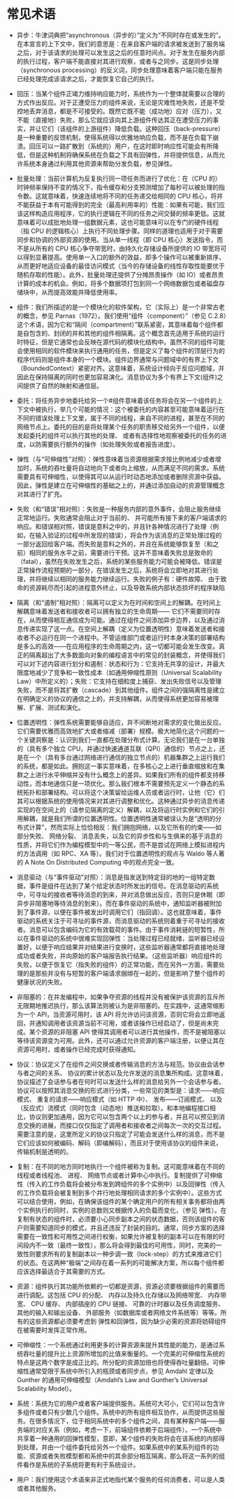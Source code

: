 # 常见术语

- 异步：牛津词典把“asynchronous（异步的）”定义为“不同时存在或发生的”。在本宣言的上下文中，我们的意思是：在来自客户端的请求被发送到了服务端之后，对于该请求的处理可以发生这之后的任意时间点。对于发生在服务内部的执行过程，客户端不能直接对其进行观察，或者与之同步。这是同步处理（synchronous processing）的反义词，同步处理意味着客户端只能在服务已经处理完成该请求之后，才能恢复它自己的执行。

- 回压：当某个组件正竭力维持响应能力时，系统作为一个整体就需要以合理的方式作出反应。对于正遭受压力的组件来说，无论是灾难性地失败，还是不受控地丢弃消息，都是不可接受的。既然它既不能（成功地）应对（压力），又不能（直接地）失败，那么它就应该向其上游组件传达其正在遭受压力的事实，并让它们（该组件的上游组件）降低负载。这种回压（back-pressure）是一种重要的反馈机制，使得系统得以优雅地响应负载，而不是在负载下崩溃。回压可以一路扩散到（系统的）用户，在这时即时响应性可能会有所降低，但是这种机制将确保系统在负载之下具有回弹性，并将提供信息，从而允许系统本身通过利用其他资源来帮助分发负载，参见弹性。

- 批量处理：当前计算机为反复执行同一项任务而进行了优化：在（CPU 的）时钟频率保持不变的情况下，指令缓存和分支预测增加了每秒可以被处理的指令数。这就意味着，快速连续地将不同的任务递交给相同的 CPU 核心，将并不能获益于本有可能得到的完全（最高利用率的）性能：如果有可能，我们应该这样构造应用程序，它的执行逻辑在不同的任务之间交替的频率更低。这就意味着可以成批地处理一组数据元素，这也可能意味可以在专门的硬件线程（指 CPU 的逻辑核心）上执行不同处理步骤。同样的道理也适用于对于需要同步和协调的外部资源的使用。当从单一线程（即 CPU 核心）发送指令，而不是从所有的 CPU 核心争夺带宽时，由持久化存储设备所提供的 IO 带宽将可以得到显著提高。使用单一入口的额外的效益，即多个操作可以被重新排序，从而更好地适应设备的最佳访问模式（当今的存储设备的线性存取性能要优于随机存取的性能）。此外，批量处理还提供了分摊昂贵操作（如 IO）或者昂贵计算的成本的机会。例如，将多个数据项打包到同一个网络数据包或者磁盘存储块中，从而提高效能并降低使用率。

- 组件：我们所描述的是一个模块化的软件架构，它（实际上）是一个非常古老的概念，参见 Parnas（1972）。我们使用“组件（component）”（参见 C.2.8）这个术语，因为它和“隔间（compartment）”联系紧密，其意味着每个组件都是自包含的、封闭的并和其他的组件相隔离。这个概念首先适用于系统的运行时特征，但是它通常也会反映在源代码的模块化结构中。虽然不同的组件可能会使用相同的软件模块来执行通用的任务，但是定义了每个组件的顶层行为的程序代码则是组件本身的一个模块。组件边界通常与问题域中的有界上下文（BoundedContext）紧密对齐。这意味着，系统设计倾向于反应问题域，并因此在保持隔离的同时也更加容易演化。消息协议为多个有界上下文(组件)之间提供了自然的映射和通信层。

- 委托：将任务异步地委托给另一个#组件意味着该任务将会在另一个组件的上下文中被执行，举几个可能的情况：这个被委托的内容甚至可能意味着运行在不同的错误处理上下文里，属于不同的线程，来自不同的进程，甚至在不同的网络节点上。委托的目的是将处理某个任务的职责移交给另外一个组件，以便发起委托的组件可以执行其他的处理、 或者有选择性地观察被委托的任务的进度，以防需要执行额外的操作（如处理失败或者报告进度）。

- 弹性（与“可伸缩性”对照）：弹性意味着当资源根据需求按比例地减少或者增加时，系统的吞吐量将自动地向下或者向上缩放，从而满足不同的需求。系统需要具有可伸缩性，以使得其可以从运行时动态地添加或者删除资源中获益。因此，弹性是建立在可伸缩性的基础之上的，并通过添加自动的资源管理概念对其进行了扩充。

- 失败（和“错误”相对照）：失败是一种服务内部的意外事件，会阻止服务继续正常地运行。失败通常会阻止对于当前的、 并可能所有接下来的客户端请求的响应。和错误相对照，错误是意料之中的，并且针各种情况进行了处理（例如，在输入验证的过程中所发现的错误），将会作为该消息的正常处理过程的一部分返回给客户端。而失败是意料之外的，并且在系统能够恢复至（和之前）相同的服务水平之前，需要进行干预。这并不意味着失败总是致命的（fatal），虽然在失败发生之后，系统的某些服务能力可能会被降低。错误是正常操作流程预期的一部分，在错误发生之后，系统将会立即地对其进行处理，并将继续以相同的服务能力继续运行。失败的例子有：硬件故障、 由于致命的资源耗尽而引起的进程意外终止，以及导致系统内部状态损坏的程序缺陷

- 隔离（和“遏制”相对照）：隔离可以定义为在时间和空间上的解耦。在时间上解耦意味着发送者和接收者可以拥有独立的生命周期—— 它们不需要同时存在，从而使得相互通信成为可能。通过在组件之间添加异步边界，以及通过消息传递实现了这一点。在空间上解耦（定义为位置透明性）意味着发送者和接收者不必运行在同一个进程中。不管运维部门或者运行时本身决策的部署结构是多么的高效——在应用程序的生命周期之内，这一切都可能会发生改变。真正的隔离超出了大多数面向对象的编程语言中的常见的封装概念，并使得我们可以对下述内容进行划分和遏制：状态和行为：它支持无共享的设计，并最大限度地减少了竞争和一致性成本（如通用伸缩性原则（Universal Scalability Law）中所定义的）；失败：它支持在细粒度上捕获、发出失败信号以及管理失败，而不是将其扩散（cascade）到其他组件。组件之间的强隔离性是建立在明确定义的协议的通信之上的，并支持解耦，从而使得系统更加容易被理解、扩展、测试和演化。

- 位置透明性：弹性系统需要能够自适应，并不间断地对需求的变化做出反应。它们需要优雅而高效地扩大或者缩减（部署）规模。极大地简化这个问题的一个关键洞察是：认识到我们一直都在处理分布式计算。无论我们是在一台单独的（具有多个独立 CPU，并通过快速通道互联（QPI）通信的）节点之上，还是在一个（具有多台通过网络进行通信的独立节点的）机器集群之上运行我们的系统，都是如此。拥抱这一事实意味着，在多核心之上进行垂直缩放和在集群之上进行水平伸缩并没有什么概念上的差异。如果我们所有的组件都支持移动性，而本地通信只是一项优化。那么我们根本不需要预先定义一个静态的系统拓扑和部署结构。可以将这个决策留给运维人员或者运行时，让他（它）们其可以根据系统的使用情况来对其进行调整和优化。这种通过异步的消息传递实现的在空间上的（请参见隔离的定义）解耦，以及将运行时实例和它们的引用解耦，就是我们所谓的位置透明性。位置透明性通常被误认为是“透明的分布式计算”，然而实际上恰恰相反：我们拥抱网络，以及它所有的约束——如部分失败、 网络分裂、 消息丢失，以及它的异步性和与生俱来的基于消息的性质，并将它们作为编程模型中的一等公民，而不是尝试在网络上模拟进程内的方法调用（如 RPC、XA 等）。我们对于位置透明性的观点与 Waldo 等人著的 A Note On Distributed Computing 中的观点完全一致。

- 消息驱动（与“事件驱动”对照）：消息是指发送到特定目的地的一组特定数据，事件是组件在达到了某个给定状态时所发出的信号。在消息驱动的系统中，可寻址的接收者等待消息的到来，并对消息做出反应，否则只是休眠（即异步非阻塞地等待消息的到来）。而在事件驱动的系统中，通知监听器被附加到了事件源，以便在事件被发出时调用它们（指回调）。这也就意味着，事件驱动的系统关注于可寻址的事件源，而消息驱动的系统则着重于可寻址的接收者。消息可以包含编码为它的有效载荷的事件。由于事件消耗链的短暂性，所以在事件驱动的系统中很难实现回弹性：当处理过程已经就绪，监听器已经设置好，以便于响应结果并对结果进行变换时，这些监听器通常都将直接地处理成功或者失败，并向原始的客户端报告执行结果。（这些监听器）响应组件的失败，以便于恢复它（指失败的组件）的正常功能，而在另外一方面，需要处理的是那些并没有与短暂的客户端请求捆绑在一起的，但是影响了整个组件的健康状况的失败。

- 非阻塞的：在并发编程中，如果争夺资源的线程并没有被保护该资源的互斥所无限期地推迟执行，那么该算法则被认为是非阻塞的。在实践中，这通常缩影为一个 API，当资源可用时，该 API 将允许访问该资源，否则它将会立即地返回，并通知调用者该资源当前不可用，或者该操作已经启动了，但是尚未完成。某个资源的非阻塞 API 使得其调用者可以进行其他操作，而不是被阻塞以等待该资源变为可用。此外，还可以通过允许资源的客户端注册，以便让其在资源可用时，或者操作已经完成时获得通知。

- 协议：协议定义了在组件之间交换或者传输消息的方法与规范。协议由会话参与者之间的关系、 协议的累计状态以及允许发送的消息集所构成。这意味着，协议描述了会话参与者在何时可以发送什么样的消息给另外一个会话参与者。协议可以按照其消息交换的形式进行分类，一些常见的类型是：请求——响应模式、 重复的请求——响应模式（如 HTTP 中）、 发布——订阅模式、 以及（反应式）流模式（同时包含（动态地）推送和拉取）。和本地编程接口相比，协议则更加通用，因为它可以包含两个以上的参与者，并且可以预见到消息交换的进展，而接口仅仅指定了调用者和接收者之间每次一次的交互过程。需要注意的是，这里所定义的协议只指定了可能会发送什么样的消息，而不是它们应该如何被编码、解码（即编解码），而且对于使用该协议的组件来说，传输机制是透明的。

- 复制：在不同的地方同时地执行一个组件被称为复制。这可能意味着在不同的线程或者线程池、 进程、 网络节点或者计算中心中执行。复制提供了可伸缩性（传入的工作负载将会被分布发到跨组件的多个实例中）以及回弹性（传入的工作负载将会被复制到多个并行地处理相同请求的多个实例中）。这些方式可以结合使用，例如，在确保该组件的某个确定用户的所有相关事务都将由两个实例执行的同时，实例的总数则又根据传入的负载而变化，（参见 弹性）。在复制有状态的组件时，必须要小心同步副本之间的状态数据，否则该组件的客户则需要知道同步的模式，并且还违反了封装的目的。通常，同步方案的选择需要在一致性和可用性之间进行权衡，如果允许被复制的副本可以在有限的时间段内不一致（最终一致性），那么将会得到最佳的可用性，同时，完美的一致性则要求所有的复制副本以一种步调一致（lock-step）的方式来推进它们的状态。在这两种“极端”之间存在着一系列的可能解决方案，所以每个组件都应该选择最适合于其需要的方式。

- 资源：组件执行其功能所依赖的一切都是资源，资源必须要根据组件的需要而进行调配。这包括 CPU 的分配、 内存以及持久化存储以及网络带宽、 内存带宽、 CPU 缓存、 内部插座的 CPU 链接、 可靠的计时器以及任务调度服务、 其他的输入和输出设备、 外部服务（如数据库或者网络文件系统等）等等。所有的这些资源都必须要考虑到 弹性和回弹性，因为缺少必需的资源将妨碍组件在被需要时发挥正常作用。

- 可伸缩性：一个系统通过利用更多的计算资源来提升其性能的能力，是通过系统吞吐量的提升比上资源所增加的比值来衡量的。一个完美的可伸缩性系统的特点是这两个数字是成正比的。所分配的资源加倍也将使得吞吐量翻倍。可伸缩性通常受限于系统中所引入的瓶颈或者同步点，参见 Amdahl 定律以及 Gunther 的通用可伸缩模型（Amdahl’s Law and Gunther’s Universal Scalability Model）。

- 系统：系统为它的用户或者客户端提供服务。系统可大可小，它们可以包含许多组件或者只有少数几个组件。系统中的所有组件相互协作，从而提供这些服务。在很多情况下，位于相同系统中的多个组件之间，具有某种客户端——服务端的对应关系（例如，考虑一下，前端组件依赖于后端组件）。一个系统中共享着一种通用的回弹性模型，意即，某个组件的失败将会在该系统的内部得到处理，并由一个组件委托给另外一个组件。如果系统中的某系列组件的功能、资源或者失败模型都和系统中的其余部分相互隔离，那么将这一系列的组件看作是系统的子系统将更有利于系统设计。

- 用户：我们使用这个术语来非正式地指代某个服务的任何消费者，可以是人类或者其他服务。
